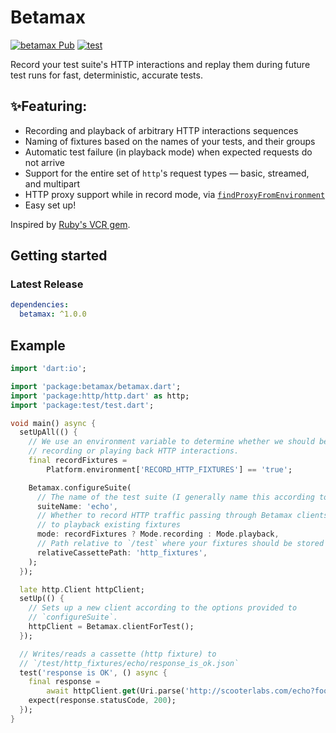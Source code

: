 # Betamax
[![betamax Pub](https://img.shields.io/pub/v/betamax)](https://pub.dev/packages/betamax)
[![test](https://github.com/madewithfelt/betamax/actions/workflows/test.yml/badge.svg)](https://github.com/madewithfelt/betamax/actions/workflows/test.yml)

Record your test suite's HTTP interactions and replay them during future test
runs for fast, deterministic, accurate tests.

## ✨Featuring:

- Recording and playback of arbitrary HTTP interactions sequences
- Naming of fixtures based on the names of your tests, and their groups
- Automatic test failure (in playback mode) when expected requests do not arrive
- Support for the entire set of `http`'s request types — basic, streamed, and
  multipart
- HTTP proxy support while in record mode, via
  [`findProxyFromEnvironment`](https://api.dart.dev/stable/dart-io/HttpClient/findProxyFromEnvironment.html)
- Easy set up!

Inspired by [Ruby's VCR gem](https://github.com/vcr/vcr).

## Getting started
### Latest Release

```yaml
dependencies:
  betamax: ^1.0.0
```

## Example

```dart
import 'dart:io';

import 'package:betamax/betamax.dart';
import 'package:http/http.dart' as http;
import 'package:test/test.dart';

void main() async {
  setUpAll(() {
    // We use an environment variable to determine whether we should be
    // recording or playing back HTTP interactions.
    final recordFixtures =
        Platform.environment['RECORD_HTTP_FIXTURES'] == 'true';

    Betamax.configureSuite(
      // The name of the test suite (I generally name this according to file)
      suiteName: 'echo',
      // Whether to record HTTP traffic passing through Betamax clients, or
      // to playback existing fixtures
      mode: recordFixtures ? Mode.recording : Mode.playback,
      // Path relative to `/test` where your fixtures should be stored
      relativeCassettePath: 'http_fixtures',
    );
  });

  late http.Client httpClient;
  setUp(() {
    // Sets up a new client according to the options provided to
    // `configureSuite`.
    httpClient = Betamax.clientForTest();
  });

  // Writes/reads a cassette (http fixture) to
  // `/test/http_fixtures/echo/response_is_ok.json`
  test('response is OK', () async {
    final response =
        await httpClient.get(Uri.parse('http://scooterlabs.com/echo?foo=bar'));
    expect(response.statusCode, 200);
  });
}
```
